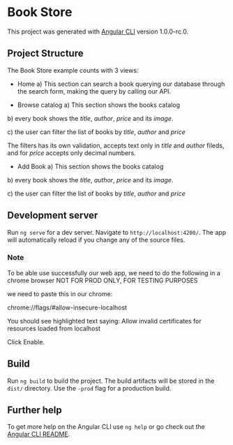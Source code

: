 # Book Store

This project was generated with [Angular CLI](https://github.com/angular/angular-cli) version 1.0.0-rc.0.


## Project Structure

The Book Store example counts with 3 views:

- Home
a) This section can search a book querying our database through the search form, making the query by calling our API.


- Browse catalog
a) This section shows the books catalog

b) every book shows the *title*, *author*, *price* and its *image*.

c)  the user can filter the list of books by *title*, *author* and *price*

The filters has its own validation, accepts text only in *title* and *author* fileds, and for *price* accepts only decimal numbers.

- Add Book
a) This section shows the books catalog

b) every book shows the *title*, *author*, *price* and its *image*.

c)  the user can filter the list of books by *title*, *author* and *price*


## Development server
Run `ng serve` for a dev server. Navigate to `http://localhost:4200/`. The app will automatically reload if you change any of the source files.

### Note
To be able use successfully our web app, we need to do the following in a chrome browser
NOT FOR PROD ONLY, FOR TESTING PURPOSES

we need to paste this in our chrome:

chrome://flags/#allow-insecure-localhost

You should see highlighted text saying: Allow invalid certificates for resources loaded from localhost

Click Enable.

## Build

Run `ng build` to build the project. The build artifacts will be stored in the `dist/` directory. Use the `-prod` flag for a production build.

## Further help

To get more help on the Angular CLI use `ng help` or go check out the [Angular CLI README](https://github.com/angular/angular-cli/blob/master/README.md).
